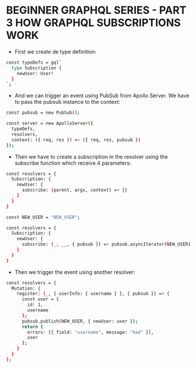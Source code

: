 # BEGINNER GRAPHQL SERIES - PART 3 HOW GRAPHQL SUBSCRIPTIONS WORK

* First we create de type definition:

```bash
const typeDefs = gql`
  type Subscription {
    newUser: User!
  }
`;
```

* And we can trigger an event using PubSub from Apollo Server.
We have to pass the pubsub instance to the context:

```bash
const pubsub = new PubSub();

const server = new ApolloServer({
  typeDefs,
  resolvers,
  context: ({ req, res }) => ({ req, res, pubsub })
});
```

* Then we have to create a subscription in the resolver using the subscribe function which receive 4 parameters:

```bash
const resolvers = {
  Subscription: {
    newUser: {
      subscribe: (parent, args, context) => {}
    }
  }
}
```

```bash
const NEW_USER = "NEW_USER";

const resolvers = {
  Subscription: {
    newUser: {
      subscribe: (_, __, { pubsub }) => pubsub.asyncIterator(NEW_USER)
    }
  }
}
```

* Then we trigger the event using another resolver:

```bash
const resolvers = {
  Mutation: {
    register: (_, { userInfo: { username } }, { pubsub }) => {
      const user = {
        id: 1,
        username
      };
      pubsub.publish(NEW_USER, { newUser: user });
      return {
        errors: [{ field: "username", message: "bad" }],
        user
      };
    }
  }
};
```